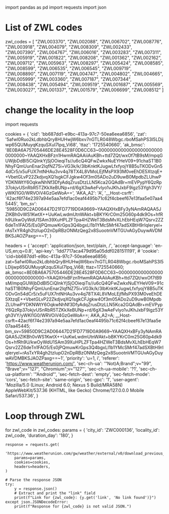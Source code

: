 import pandas as pd
import requests
import json
# List of ZWL codes
zwl_codes = [
    "ZWL003370",
    "ZWL002088",
    "ZWL006702",
    "ZWL008776",
    "ZWL003918",
    "ZWL004079",
    "ZWL008309",
    "ZWL002433",
    "ZWL007390",
    "ZWL004767",
    "ZWL006016",
    "ZWL003283",
    "ZWL007311",
    "ZWL005919",
    "ZWL001822",
    "ZWL008208",
    "ZWL001362",
    "ZWL002162",
    "ZWL009712",
    "ZWL005963",
    "ZWL008297",
    "ZWL005424",
    "ZWL008585",
    "ZWL008599",
    "ZWL006535",
    "ZWL006545",
    "ZWL009719",
    "ZWL008890",
    "ZWL007119",
    "ZWL004747",
    "ZWL004802",
    "ZWL004665",
    "ZWL005999",
    "ZWL003360",
    "ZWL007187",
    "ZWL007344",
    "ZWL008438",
    "ZWL005494",
    "ZWL009519",
    "ZWL001687",
    "ZWL005569",
    "ZWL003027",
    "ZWL001337",
    "ZWL001579",
    "ZWL006699",
    "ZWL008512"
]
#
# change the locality in the loop
import requests

cookies = {
    'cid': 'bb687dd1-e9bc-413a-97c7-50ea6eea6856',
    'zat': '5afwl0Ruo2kLdbhbQry8HUHwjW6bxv7nGTLR048Wbgc.rboMSahPS3I5LDijwp65QUMuyqKzquSXuI7Ipq_Vi68',
    'ttaz': '1725540660',
    'ak_bmsc': '8E0BA6A75705446DE28E4528F0D6CC63~000000000000000000000000000000~YAAQXHxBFzn1HwmRAQAAiiAuKBh+ttd7ZQt/wxOf7tB9sM/mpqGUWjbDdBl5CiQInkYjSjOOieqiTs//u6cQ4QFwZwkxNuEYHeV09+91chaST1B0NhyFQmUunEnar2lqfNZ75i+VG3k/k/3lbKnktKJugwLfxfyojY8B5uTKODvGn54dCr5/x5uFUX7ntNHAu3vv4q78TX4L8VMoLEjfMsPX93M0veEhDE5XtzqE++VbetGLvP22ZkdjvqXQ1sgkCFJgkw4Of3m05ADo2uD9uwB0MpdbZLUhwPYDKNWtY6OqkwNhNf3DfyAdqZrusDtzLLN5Kca2GQAdBr+mEVPypY6QzRp37okjvUSnRbR5TZKkXeBUNp+rd/6gX3wAeFvlyo1vJKhJxbF9igz53Ygh3VY/yWKI1G0/WRVOiV4GzGeWoA==',
    'AKA_A2': 'A',
    '__Host-csrft': '42acf6f74e2397a94e5aa7efd1ac0eaf4495b71c62f4cbeef67e13faa5e07aa45445',
    'bm_sv': '59850D9C2AD06447D21FD7719D0A9669~YAAQXHxBFy3yNAmRAQAA5JZlKBh0vWS1KwtX++UuKwLwdmUtnWAkt+bBKYKrC0m25G60p4dk9Os+hfRh9U/kwOyWdU1SAm39XuHPLZFTpa4HZWeT3BdsMvXLhEbHEqW7Qsrv2ZZ6deTn1FAO5/Es0jPQmuwKrGps3Q4bgxLl1b1YMcSMrf47adSXBtH9rIqIeryel+rAsTxYR4gh2tzIupO2nDpRBzONMzQeg2x8SuootnVMTGUvAGyDuywAVDMBKSJAOZPaxg==~1',
}

headers = {
    'accept': 'application/json, text/plain, /',
    'accept-language': 'en-US,en;q=0.8',
    'api-key': '1dd7717aca479d95a05ddf0281511191',
    # 'cookie': 'cid=bb687dd1-e9bc-413a-97c7-50ea6eea6856; zat=5afwl0Ruo2kLdbhbQry8HUHwjW6bxv7nGTLR048Wbgc.rboMSahPS3I5LDijwp65QUMuyqKzquSXuI7Ipq_Vi68; ttaz=1725540660; ak_bmsc=8E0BA6A75705446DE28E4528F0D6CC63~000000000000000000000000000000~YAAQXHxBFzn1HwmRAQAAiiAuKBh+ttd7ZQt/wxOf7tB9sM/mpqGUWjbDdBl5CiQInkYjSjOOieqiTs//u6cQ4QFwZwkxNuEYHeV09+91chaST1B0NhyFQmUunEnar2lqfNZ75i+VG3k/k/3lbKnktKJugwLfxfyojY8B5uTKODvGn54dCr5/x5uFUX7ntNHAu3vv4q78TX4L8VMoLEjfMsPX93M0veEhDE5XtzqE++VbetGLvP22ZkdjvqXQ1sgkCFJgkw4Of3m05ADo2uD9uwB0MpdbZLUhwPYDKNWtY6OqkwNhNf3DfyAdqZrusDtzLLN5Kca2GQAdBr+mEVPypY6QzRp37okjvUSnRbR5TZKkXeBUNp+rd/6gX3wAeFvlyo1vJKhJxbF9igz53Ygh3VY/yWKI1G0/WRVOiV4GzGeWoA==; AKA_A2=A; __Host-csrft=42acf6f74e2397a94e5aa7efd1ac0eaf4495b71c62f4cbeef67e13faa5e07aa45445; bm_sv=59850D9C2AD06447D21FD7719D0A9669~YAAQXHxBFy3yNAmRAQAA5JZlKBh0vWS1KwtX++UuKwLwdmUtnWAkt+bBKYKrC0m25G60p4dk9Os+hfRh9U/kwOyWdU1SAm39XuHPLZFTpa4HZWeT3BdsMvXLhEbHEqW7Qsrv2ZZ6deTn1FAO5/Es0jPQmuwKrGps3Q4bgxLl1b1YMcSMrf47adSXBtH9rIqIeryel+rAsTxYR4gh2tzIupO2nDpRBzONMzQeg2x8SuootnVMTGUvAGyDuywAVDMBKSJAOZPaxg==~1',
    'priority': 'u=1, i',
    'referer': 'https://www.weatherunion.com/',
    'sec-ch-ua': '"Not)A;Brand";v="99", "Brave";v="127", "Chromium";v="127"',
    'sec-ch-ua-mobile': '?1',
    'sec-ch-ua-platform': '"Android"',
    'sec-fetch-dest': 'empty',
    'sec-fetch-mode': 'cors',
    'sec-fetch-site': 'same-origin',
    'sec-gpc': '1',
    'user-agent': 'Mozilla/5.0 (Linux; Android 6.0; Nexus 5 Build/MRA58N) AppleWebKit/537.36 (KHTML, like Gecko) Chrome/127.0.0.0 Mobile Safari/537.36',
}

# Loop through ZWL
for zwl_code in zwl_codes:
    params = {
        'city_id': 'ZWC000136',
        'locality_id': zwl_code,
        'duration_day': '180',
    }

    response = requests.get(
        'https://www.weatherunion.com/gw/weather/external/v0/download_previous_data',
        params=params,
        cookies=cookies,
        headers=headers,
    )

    # Parse the response JSON
    try:
        y = response.json()
        # Extract and print the "link" field
        print(f"Link for {zwl_code}: {y.get('link', 'No link found')}")
    except json.JSONDecodeError:
        print(f"Response for {zwl_code} is not valid JSON.")

  
